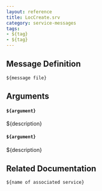 ```yaml
---
layout: reference
title: LocCreate.srv
category: service-messages
tags: 
- ${tag}
- ${tag} 
---
```


## Message Definition
```
${message file}
```

## Arguments
#### `${argument}`
${description}

#### `${argument}`
${description}

## Related Documentation
``${name of associated service}``
